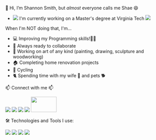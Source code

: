 👋 Hi, I’m Shannon Smith, but _almost_ everyone calls me Shae 😄 

- <a href="https://vtmit.vt.edu/academics/modules/security2.html"><img src="https://img.icons8.com/nolan/36/programming.png"/></a>  I'm currently working on a Master's degree at Virginia Tech  <a href="https://vtmit.vt.edu/academics/modules/software-development.html"><img src="https://img.icons8.com/nolan/36/cyber-security.png"/></a>


When I'm NOT doing that, I'm...

- 💻 Improving my Programming skills!👨‍💻
- 🚀 Always ready to collaborate
- 🎨 Working on art of any kind (painting, drawing, sculpture and woodworking)
- 🏠 Completing home renovation projects
- 🚴 Cycling
- 🐈 Spending time with my wife 💍 and pets 🐕


📫 Connect with me 📫

<a href="https://www.linkedin.com/in/shae-smith1223/"><img src="https://img.icons8.com/nolan/48/linkedin.png"/></a>
<a href="https://www.facebook.com/shannonsmith1223"><img src="https://img.icons8.com/nolan/48/facebook.png"/></a>
<a href="https://www.instagram.com/shaeasis/"><img src="https://img.icons8.com/nolan/48/instagram-new.png"/></a>
<a href="https://thereisnospoon1223.github.io/Shannon%20Smith/index.html#top"><img src="https://img.icons8.com/nolan/48/s.png"/></a>
<a href="https://shae1223.wixsite.com/shannonsmith"><img src="https://ecommercedesucesso.com.br/wp-content/uploads/2020/10/wix-e-bom.png" width="80" height="48"/></a>



🛠️ Technologies and Tools I use:

  <img src="https://img.icons8.com/color/48/000000/java-coffee-cup-logo--v1.png"/>
  <img src="https://img.icons8.com/color/48/000000/html-5--v1.png"/>
  <img src="https://img.icons8.com/color/48/000000/css3.png"/>
  <img src="https://img.icons8.com/color/48/000000/mysql-logo.png"/>
  


<!---
thereisnospoon1223/thereisnospoon1223 is a ✨ special ✨ repository because its `README.md` (this file) appears on your GitHub profile.
You can click the Preview link to take a look at your changes.
--->
